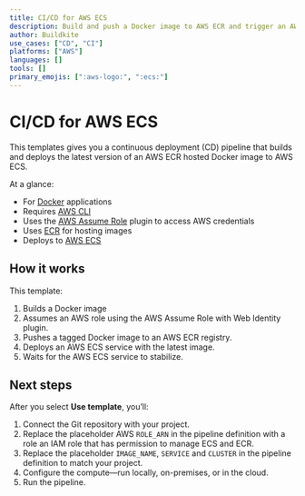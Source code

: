 ```yaml
---
title: CI/CD for AWS ECS
description: Build and push a Docker image to AWS ECR and trigger an AWS ECS deployment.
author: Buildkite
use_cases: ["CD", "CI"]
platforms: ["AWS"]
languages: []
tools: []
primary_emojis: [":aws-logo:", ":ecs:"]
---
```


# CI/CD for AWS ECS

This templates gives you a continuous deployment (CD) pipeline that builds and deploys the latest version of an AWS ECR hosted Docker image to AWS ECS.

At a glance:

- For [Docker](https://www.docker.com/) applications
- Requires [AWS CLI](https://aws.amazon.com/cli/)
- Uses the [AWS Assume Role](https://github.com/buildkite-plugins/aws-assume-role-with-web-identity-buildkite-plugin) plugin to access AWS credentials
- Uses [ECR](https://aws.amazon.com/ecr) for hosting images
- Deploys to [AWS ECS](https://aws.amazon.com/ecs/)

## How it works

This template:

1. Builds a Docker image
2. Assumes an AWS role using the AWS Assume Role with Web Identity plugin.
3. Pushes a tagged Docker image to an AWS ECR registry.
4. Deploys an AWS ECS service with the latest image.
5. Waits for the AWS ECS service to stabilize.

## Next steps

After you select **Use template**, you’ll:

1. Connect the Git repository with your project.
2. Replace the placeholder AWS `ROLE_ARN` in the pipeline definition with a role an IAM role that has permission to manage ECS and ECR.
3. Replace the placeholder `IMAGE_NAME`, `SERVICE` and `CLUSTER` in the pipeline definition to match your project.
4. Configure the compute—run locally, on-premises, or in the cloud.
5. Run the pipeline.

